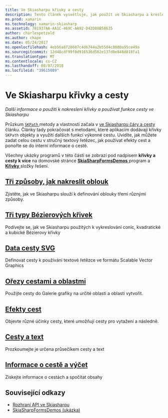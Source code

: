 ```yaml
---
title: Ve Skiasharpu křivky a cesty
description: Tento článek vysvětluje, jak použít ve Skiasharpu a kreslení křivek používat cestu funkce v aplikacích Xamarin.Forms a ukazuje to se vzorovým kódem.
ms.prod: xamarin
ms.technology: xamarin-skiasharp
ms.assetid: 781937AA-AA1C-469C-AA92-D42D08B58635
author: charlespetzold
ms.author: chape
ms.date: 05/24/2017
ms.openlocfilehash: 4eb56a8728607c4d6744a2b5584c8880a95ce49a
ms.sourcegitcommit: 12d48cdf99f0d916536d562e137d0e840d818fa1
ms.translationtype: MT
ms.contentlocale: cs-CZ
ms.lasthandoff: 08/07/2018
ms.locfileid: "39615089"
---
```

# <a name="skiasharp-curves-and-paths"></a>Ve Skiasharpu křivky a cesty

_Další informace o použití k nakreslení křivky a používat funkce cesty ve Skiasharpu_

Průzkum [ `SKPath` ](https://developer.xamarin.com/api/type/SkiaSharp.SKPath/) metody a vlastnosti začala v [ve Skiasharpu čáry a cesty](~/xamarin-forms/user-interface/graphics/skiasharp/paths/index.md) článku. Články tady pokračovat s metodami, které aplikacím dodávají křivky `SKPath` objekty a využití dalších funkcí výkonné cestu. Uvidíte, jak můžete zadat celou cestu v stručný textový řetězec, jak používat efekty cest a ponořte se do interní informace o cestě.

Všechny ukázky programů v této části se zobrazí pod nadpisem **křivky a cesty k více** na domovské stránce [ **SkiaSharpFormsDemos** ](https://developer.xamarin.com/samples/xamarin-forms/SkiaSharpForms/Demos/) program a [ **Křivky** ](https://github.com/xamarin/xamarin-forms-samples/tree/master/SkiaSharpForms/Demos/Demos/SkiaSharpFormsDemos/Curves) složky řešení.

## <a name="three-ways-to-draw-an-arcarcsmd"></a>[Tři způsoby, jak nakreslit oblouk](arcs.md)

Zjistěte, jak ve Skiasharpu slouží k definování oblouky třemi různými způsoby.

## <a name="three-types-of-bzier-curvesbeziersmd"></a>[Tři typy Bézierových křivek](beziers.md)

Podívejte se, jak ve Skiasharpu použitých k vykreslování conic, kvadratické a kubické Bézierovy křivky

## <a name="svg-path-datapath-datamd"></a>[Data cesty SVG](path-data.md)

Definovat cesty k používání textové řetězce ve formátu Scalable Vector Graphics

## <a name="clipping-with-paths-and-regionsclippingmd"></a>[Ořezy cestami a oblastmi](clipping.md)

Použijte cesty do Galerie grafiky na určité oblasti a oblasti vytvořit.

## <a name="path-effectseffectsmd"></a>[Efekty cest](effects.md)

Objevte různé účinky cesty, které umožňují cesty pro vytažení a následně.

## <a name="paths-and-texttext-pathsmd"></a>[Cesty a text](text-paths.md)

Prozkoumejte je určena průsečíkem cesty a text

## <a name="path-information-and-enumerationinformationmd"></a>[Informace o cestě a výčet](information.md)

Získejte informace o cestách a spočítat obsahy


## <a name="related-links"></a>Související odkazy

- [Rozhraní API ve Skiasharpu](https://developer.xamarin.com/api/root/SkiaSharp/)
- [SkiaSharpFormsDemos (ukázka)](https://developer.xamarin.com/samples/xamarin-forms/SkiaSharpForms/Demos/)
